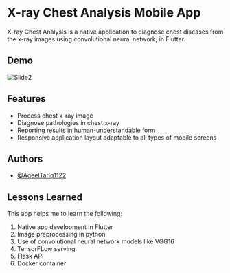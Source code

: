 # X-ray Chest Analysis Mobile App

X-ray Chest Analysis is a native application to diagnose chest
diseases from the x-ray images using convolutional neural
network, in Flutter. 


## Demo
![Slide2](https://user-images.githubusercontent.com/81378260/130337016-9343fa14-133d-467e-b580-8673be16dca0.jpg)


## Features

- Process chest x-ray image
- Diagnose pathologies in chest x-ray 
- Reporting results in human-understandable form
- Responsive application layout adaptable to all types of mobile screens


  
## Authors

- [@AqeelTariq1122](https://www.github.com/AqeelTariq1122)

  
## Lessons Learned

This app helps me to learn the following:

1. Native app development in Flutter
2. Image preprocessing in python
3. Use of convolutional neural network models like VGG16
5. TensorFLow serving
3. Flask API
4. Docker container
